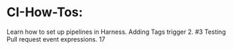 # CI-How-Tos: 
Learn how to set up pipelines in Harness.
Adding Tags trigger 2. #3
Testing Pull request event expressions. 17
